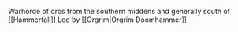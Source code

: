 Warhorde of orcs from the southern middens and generally south of [[Hammerfall]]
Led by [[Orgrim|Orgrim Doomhammer]] 